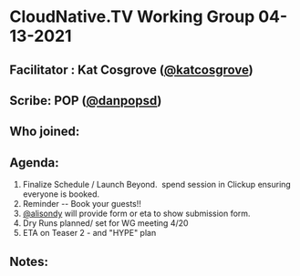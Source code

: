 # CloudNative.TV Working Group 04-13-2021

## Facilitator : Kat Cosgrove ([@katcosgrove](https://github.com/katcosgrove))

## Scribe:  POP ([@danpopsd](https://github.com/danpopsd))


## Who joined:


## Agenda:
1.  Finalize Schedule / Launch Beyond.  spend session in Clickup ensuring everyone is booked.
2.  Reminder -- Book your guests!!
3.  [@alisondy](https://cloud-native.slack.com/team/UFBBT08UX) will provide form or eta to show submission form.
4.  Dry Runs planned/ set for WG meeting 4/20
5.  ETA on Teaser 2 - and "HYPE" plan


## Notes:
